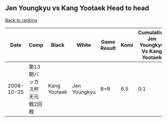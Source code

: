 ## Jen Youngkyu vs Kang Yootaek Head to head

[Back to ranking](../../index.md)




| **Date** | **Comp** | **Black** | **White** | **Game Result** | **Komi** | **Cumulative Jen Youngkyu Vs Kang Yootaek** | **Jen Youngkyu Streak** | **Kang Yootaek Streak** | 
| --- | --- | --- | --- | --- | --- | --- | --- | --- |
| 2008-10-25 | 第13期バッカス杯天元戦2回戦 | Kang Yootaek | Jen Youngkyu | B+R | 6.5 | 0:1 | 0 | 1 |




